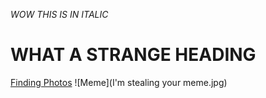 _WOW THIS IS IN ITALIC_
# WHAT A STRANGE HEADING 
[Finding Photos](https://www.google.com/search?q=adding+photos+to+github+pages+amrkdown&rlz=1C1VDKB_enUS998US998&oq=adding+photos+to+github+pages+amrkdown&aqs=chrome..69i57j33i10i160l3.8232j0j7&sourceid=chrome&ie=UTF-8)
![Meme](I'm stealing your meme.jpg)
